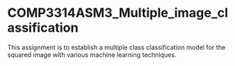 # COMP3314ASM3_Multiple_image_classification
This assignment is to establish a multiple class classification model for the squared image with various machine learning techniques.
